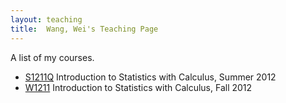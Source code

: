 ```yaml
---
layout: teaching
title:  Wang, Wei's Teaching Page
---
```

A list of my courses.

- [S1211Q](/teaching/s1211q_2012) Introduction to Statistics with Calculus, Summer 2012
- [W1211](/teaching/w1211_2012) Introduction to Statistics with Calculus, Fall 2012
